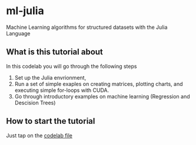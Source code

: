 # ml-julia
Machine Learning algorithms for structured datasets with the Julia Language

## What is this tutorial about

In this codelab you will go through the following steps

1. Set up the Julia envrionment,
2. Run a set of simple exaples on creating matrices, plotting charts, and executing simple for-loops with CUDA. 
3. Go through introductory examples on machine learning (Regression and Descision Trees)

## How to start the tutorial

Just tap on the [codelab file](../blob/master/LICENSE)
